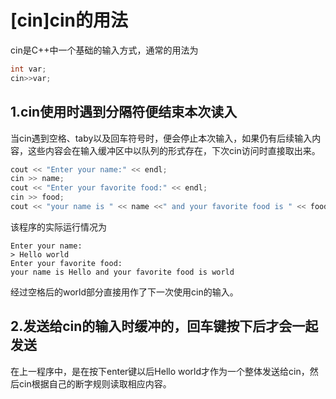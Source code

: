 # [cin]cin的用法
cin是C++中一个基础的输入方式，通常的用法为
```C++
int var;
cin>>var;
```
## 1.cin使用时遇到分隔符便结束本次读入
当cin遇到空格、taby以及回车符号时，便会停止本次输入，如果仍有后续输入内容，这些内容会在输入缓冲区中以队列的形式存在，下次cin访问时直接取出来。
```C++
cout << "Enter your name:" << endl;
cin >> name;
cout << "Enter your favorite food:" << endl;
cin >> food;
cout << "your name is " << name <<" and your favorite food is " << food << endl;
```
该程序的实际运行情况为
```
Enter your name:
> Hello world
Enter your favorite food:
your name is Hello and your favorite food is world
```
经过空格后的world部分直接用作了下一次使用cin的输入。
## 2.发送给cin的输入时缓冲的，回车键按下后才会一起发送
在上一程序中，是在按下enter键以后Hello world才作为一个整体发送给cin，然后cin根据自己的断字规则读取相应内容。


